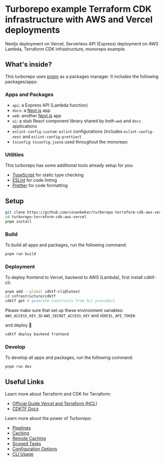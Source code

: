 # Turborepo example Terraform CDK infrastructure with AWS and Vercel deployments

Nextjs deployment on Vercel, Serverless API (Express) deployment on AWS Lambda, Terraform CDK infrastructure, monorepo example.

## What's inside?

This turborepo uses [pnpm](https://pnpm.io) as a packages manager. It includes the following packages/apps:

### Apps and Packages
- `api`: a Express API (Lambda function)
- `docs`: a [Next.js](https://nextjs.org) app
- `web`: another [Next.js](https://nextjs.org) app
- `ui`: a stub React component library shared by both `web` and `docs` applications
- `eslint-config-custom`: `eslint` configurations (includes `eslint-config-next` and `eslint-config-prettier`)
- `tsconfig`: `tsconfig.json`s used throughout the monorepo

### Utilities

This turborepo has some additional tools already setup for you:

- [TypeScript](https://www.typescriptlang.org/) for static type checking
- [ESLint](https://eslint.org/) for code linting
- [Prettier](https://prettier.io) for code formatting

## Setup

```bash
git clone https://github.com/sinanbekar/turborepo-terraform-cdk-aws-vercel
cd turborepo-terraform-cdk-aws-vercel
pnpm install
```

### Build

To build all apps and packages, run the following command:

```bash
pnpm run build
```

### Deployment

To deploy frontend to Vercel, backend to AWS (Lambda), first install cdktf-cli:

```bash
pnpm add --global cdktf-cli@latest
cd infrastructure/cdktf
cdktf get # generate constructs from hcl providers
```
Please make sure that set up these environment variables: `AWS_ACCESS_KEY_ID` `AWS_SECRET_ACCESS_KEY` and `VERCEL_API_TOKEN`

and deploy 🚀

```bash
cdktf deploy backend frontend
```

### Develop

To develop all apps and packages, run the following command:

```bash
pnpm run dev
```

## Useful Links

Learn more about Terraform and CDK for Terraform:
- [Official Guide Vercel and Terraform (HCL)](https://vercel.com/guides/integrating-terraform-with-vercel)
- [CDKTF Docs](https://www.terraform.io/cdktf)

Learn more about the power of Turborepo:

- [Pipelines](https://turborepo.org/docs/core-concepts/pipelines)
- [Caching](https://turborepo.org/docs/core-concepts/caching)
- [Remote Caching](https://turborepo.org/docs/core-concepts/remote-caching)
- [Scoped Tasks](https://turborepo.org/docs/core-concepts/scopes)
- [Configuration Options](https://turborepo.org/docs/reference/configuration)
- [CLI Usage](https://turborepo.org/docs/reference/command-line-reference)
